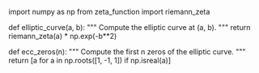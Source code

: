 import numpy as np
from zeta_function import riemann_zeta

def elliptic_curve(a, b):
    """
    Compute the elliptic curve at (a, b).
    """
    return riemann_zeta(a) * np.exp(-b**2)

def ecc_zeros(n):
    """
    Compute the first n zeros of the elliptic curve.
    """
    return [a for a in np.roots([1, -1, 1]) if np.isreal(a)]
